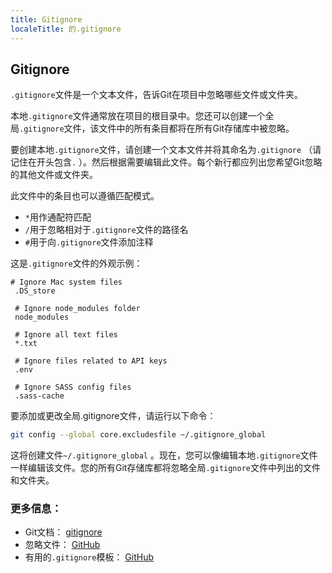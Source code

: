 ```yaml
---
title: Gitignore
localeTitle: 的.gitignore
---
```

## Gitignore

`.gitignore`文件是一个文本文件，告诉Git在项目中忽略哪些文件或文件夹。

本地`.gitignore`文件通常放在项目的根目录中。您还可以创建一个全局`.gitignore`文件，该文件中的所有条目都将在所有Git存储库中被忽略。

要创建本地`.gitignore`文件，请创建一个文本文件并将其命名为`.gitignore` （请记住在开头包含`.` ）。然后根据需要编辑此文件。每个新行都应列出您希望Git忽略的其他文件或文件夹。

此文件中的条目也可以遵循匹配模式。

*   `*`用作通配符匹配
*   `/`用于忽略相对于`.gitignore`文件的路径名
*   `#`用于向`.gitignore`文件添加注释

这是`.gitignore`文件的外观示例：
```
# Ignore Mac system files 
 .DS_store 
 
 # Ignore node_modules folder 
 node_modules 
 
 # Ignore all text files 
 *.txt 
 
 # Ignore files related to API keys 
 .env 
 
 # Ignore SASS config files 
 .sass-cache 
```

要添加或更改全局.gitignore文件，请运行以下命令：

```bash
git config --global core.excludesfile ~/.gitignore_global 
```

这将创建文件`~/.gitignore_global` 。现在，您可以像编辑本地`.gitignore`文件一样编辑该文件。您的所有Git存储库都将忽略全局`.gitignore`文件中列出的文件和文件夹。

### 更多信息：

*   Git文档： [gitignore](https://git-scm.com/docs/gitignore)
*   忽略文件： [GitHub](https://help.github.com/articles/ignoring-files/)
*   有用的`.gitignore`模板： [GitHub](https://github.com/github/gitignore)